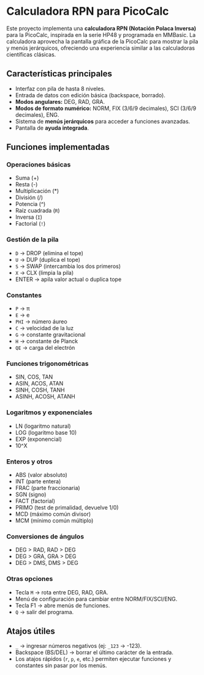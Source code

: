 # Calculadora RPN para PicoCalc

Este proyecto implementa una **calculadora RPN (Notación Polaca Inversa)** para la PicoCalc, inspirada en la serie HP48 y programada en MMBasic.
La calculadora aprovecha la pantalla gráfica de la PicoCalc para mostrar la pila y menús jerárquicos, ofreciendo una experiencia similar a las calculadoras científicas clásicas.

## Características principales

* Interfaz con pila de hasta 8 niveles.
* Entrada de datos con edición básica (backspace, borrado).
* **Modos angulares:** DEG, RAD, GRA.
* **Modos de formato numérico:** NORM, FIX (3/6/9 decimales), SCI (3/6/9 decimales), ENG.
* Sistema de **menús jerárquicos** para acceder a funciones avanzadas.
* Pantalla de **ayuda integrada**.

##  Funciones implementadas

### Operaciones básicas

* Suma (+)
* Resta (-)
* Multiplicación (*)
* División (/)
* Potencia (^)
* Raíz cuadrada (`R`)
* Inversa (`I`)
* Factorial (`!`)

### Gestión de la pila

* `D` → DROP (elimina el tope)
* `U` → DUP (duplica el tope)
* `S` → SWAP (intercambia los dos primeros)
* `X` → CLX (limpia la pila)
* ENTER → apila valor actual o duplica tope

### Constantes

* `P` → π
* `E` → e
* `PHI` → número áureo
* `C` → velocidad de la luz
* `G` → constante gravitacional
* `H` → constante de Planck
* `QE` → carga del electrón

### Funciones trigonométricas

* SIN, COS, TAN
* ASIN, ACOS, ATAN
* SINH, COSH, TANH
* ASINH, ACOSH, ATANH

### Logaritmos y exponenciales

* LN (logaritmo natural)
* LOG (logaritmo base 10)
* EXP (exponencial)
* 10^X

### Enteros y otros

* ABS (valor absoluto)
* INT (parte entera)
* FRAC (parte fraccionaria)
* SGN (signo)
* FACT (factorial)
* PRIMO (test de primalidad, devuelve 1/0)
* MCD (máximo común divisor)
* MCM (mínimo común múltiplo)

### Conversiones de ángulos

* DEG > RAD, RAD > DEG
* DEG > GRA, GRA > DEG
* DEG > DMS, DMS > DEG

### Otras opciones

* Tecla `M` → rota entre DEG, RAD, GRA.
* Menú de configuración para cambiar entre NORM/FIX/SCI/ENG.
* Tecla F1 → abre menús de funciones.
* `Q` → salir del programa.

## Atajos útiles

* `_` → ingresar números negativos (ej: `_123` → -123).
* Backspace (BS/DEL) → borrar el último carácter de la entrada.
* Los atajos rápidos (`r`, `p`, `e`, etc.) permiten ejecutar funciones y constantes sin pasar por los menús.

